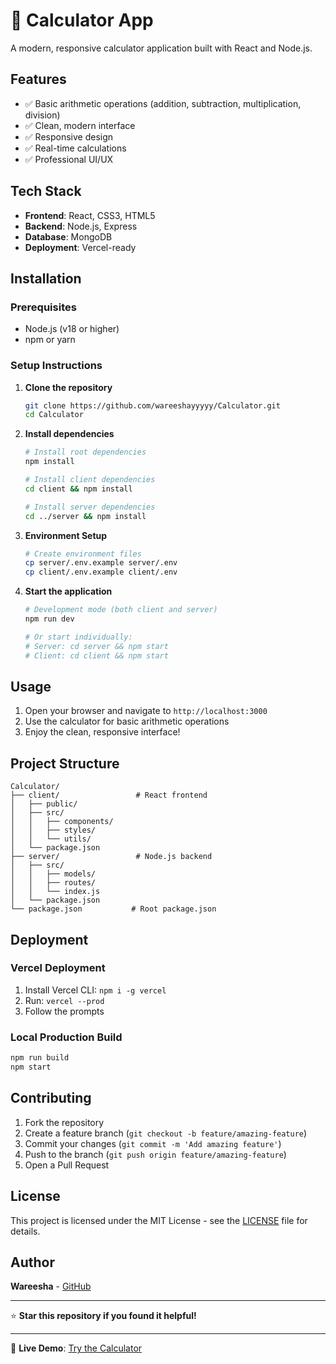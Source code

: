 # 🧮 Calculator App

A modern, responsive calculator application built with React and Node.js.

## Features

- ✅ Basic arithmetic operations (addition, subtraction, multiplication, division)
- ✅ Clean, modern interface
- ✅ Responsive design
- ✅ Real-time calculations
- ✅ Professional UI/UX

## Tech Stack

- **Frontend**: React, CSS3, HTML5
- **Backend**: Node.js, Express
- **Database**: MongoDB
- **Deployment**: Vercel-ready

## Installation

### Prerequisites
- Node.js (v18 or higher)
- npm or yarn

### Setup Instructions

1. **Clone the repository**
   ```bash
   git clone https://github.com/wareeshayyyyy/Calculator.git
   cd Calculator
   ```

2. **Install dependencies**
   ```bash
   # Install root dependencies
   npm install
   
   # Install client dependencies
   cd client && npm install
   
   # Install server dependencies
   cd ../server && npm install
   ```

3. **Environment Setup**
   ```bash
   # Create environment files
   cp server/.env.example server/.env
   cp client/.env.example client/.env
   ```

4. **Start the application**
   ```bash
   # Development mode (both client and server)
   npm run dev
   
   # Or start individually:
   # Server: cd server && npm start
   # Client: cd client && npm start
   ```

## Usage

1. Open your browser and navigate to `http://localhost:3000`
2. Use the calculator for basic arithmetic operations
3. Enjoy the clean, responsive interface!

## Project Structure

```
Calculator/
├── client/                 # React frontend
│   ├── public/
│   ├── src/
│   │   ├── components/
│   │   ├── styles/
│   │   └── utils/
│   └── package.json
├── server/                 # Node.js backend
│   ├── src/
│   │   ├── models/
│   │   ├── routes/
│   │   └── index.js
│   └── package.json
└── package.json           # Root package.json
```

## Deployment

### Vercel Deployment
1. Install Vercel CLI: `npm i -g vercel`
2. Run: `vercel --prod`
3. Follow the prompts

### Local Production Build
```bash
npm run build
npm start
```

## Contributing

1. Fork the repository
2. Create a feature branch (`git checkout -b feature/amazing-feature`)
3. Commit your changes (`git commit -m 'Add amazing feature'`)
4. Push to the branch (`git push origin feature/amazing-feature`)
5. Open a Pull Request

## License

This project is licensed under the MIT License - see the [LICENSE](LICENSE) file for details.

## Author

**Wareesha** - [GitHub](https://github.com/wareeshayyyyy)

---

⭐ **Star this repository if you found it helpful!**

---

🚀 **Live Demo**: [Try the Calculator](https://calculator-91kk.vercel.app)
